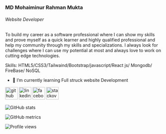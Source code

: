 ### MD Mohaiminur Rahman Mukta
###### Website Developer

To build my career as a software professional where I can show my skills and prove myself as a quick learner and highly qualified professional and help my community through my skills and specializations. I always look for challenges where I can use my potential at most and always love to work on cutting edge technologies.

Skills: HTML5/CSS3/Tailwaind/Bootstrap/javascript/React js/ Mongodb/ FireBase/ NoSQL

- 🌱 I’m currently learning Full struck website Development 


[<img src='https://cdn.jsdelivr.net/npm/simple-icons@3.0.1/icons/github.svg' alt='github' height='40'>](https://github.com/DeveloperMMR)  [<img src='https://cdn.jsdelivr.net/npm/simple-icons@3.0.1/icons/linkedin.svg' alt='linkedin' height='40'>](https://www.linkedin.com/in/https://www.linkedin.com/in/mmr24//)  [<img src='https://cdn.jsdelivr.net/npm/simple-icons@3.0.1/icons/facebook.svg' alt='facebook' height='40'>](https://www.facebook.com/https://www.facebook.com/developermmr/)  [<img src='https://cdn.jsdelivr.net/npm/simple-icons@3.0.1/icons/stackoverflow.svg' alt='stackoverflow' height='40'>](https://stackoverflow.com/users/https://stackoverflow.com/users/12586016/mohaiminur)  

![GitHub stats](https://github-readme-stats.vercel.app/api?username=DeveloperMMR&show_icons=true)  

![GitHub metrics](https://metrics.lecoq.io/DeveloperMMR)  

![Profile views](https://gpvc.arturio.dev/DeveloperMMR)  
